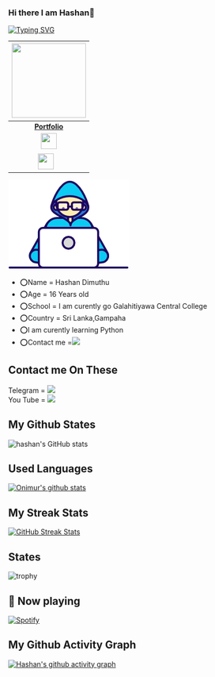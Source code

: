### Hi there I am Hashan👋

[![Typing SVG](https://readme-typing-svg.herokuapp.com/?color=66FF00&lines=--Hi+I'm+Hashan+;--Curently+Learning+Python+language;--A+Student+Yet+;--I+am+16+years+old+;--Want+to+be+a+Software+Engineer)](https://git.io/typing-svg)

|<a href="https://t.me/HashanDimuthu/"><img src="https://avatars.githubusercontent.com/u/91044348?v=4" width="150px" height="150px" /></a> |
|:---------------------------------------------------------------------------------------------------------------------------------------:|
|       **[Portfolio](https://hashandimuthu.github.io/Hashan.github.io/)**                                                                                |
| <a href="https://github.com/HashanDimuthu"><img src="https://cdn.iconscout.com/icon/free/png-256/github-108-438008.png" width="32px" height="32px"></a>| 
  <a href="https://t.me/HashanDimuthu"><img src="https://cdn4.iconfinder.com/data/icons/logos-and-brands/512/335_Telegram_logo-256.png" width="32px" height="32px"/></a> &nbsp;&nbsp;|


<img align="senter" src="https://github.com/RazorKenway/RazorKenway/raw/main/Developer.gif" style="max-width:50%;">

- ⭕Name = Hashan Dimuthu
- ⭕Age = 16 Years old
- ⭕School = I am curently go Galahitiyawa Central College
- ⭕Country = Sri Lanka,Gampaha
- ⭕I am curently learning Python
- ⭕Contact me =<a href="https://t.me/HashanDimuthu"><img src="https://img.shields.io/badge/Hashan Dimuthu-blue.svg?logo=telegram"></a>

## Contact me On These

Telegram = <a href="https://t.me/HashanDimuthu"><img src="https://img.shields.io/badge/Hashan Dimuthu-blue.svg?logo=telegram"></a><br>
You Tube = <a href="https://www.youtube.com/channel/UCMb9Rcf7mh71x9glgb5oR8A"><img src="https://img.shields.io/badge/Hashan Dimuthu-red.svg?logo=YouTube"></a><br>
## My Github States

![hashan's GitHub stats](https://github-readme-stats.vercel.app/api?username=HashanDimuthu&show_icons=true&theme=highcontrast)

## Used Languages

<a href="https://github-readme-stats.vercel.app/api/top-langs/?username=viharsenindu">
    <img width="40%"alt="Onimur's github stats" src="https://github-readme-stats.vercel.app/api/top-langs/?username=viharasenindu&show_icons=true&theme=midnight-purple" />
  </a>

## My Streak Stats

[![GitHub Streak Stats](https://github-readme-streak-stats.herokuapp.com/?user=HashanDimuthu&theme=highcontrast)](https://github.com/HashanDimuthu/github-readme-streak-stats)

## States

![trophy](https://github-profile-trophy.vercel.app/?username=HashanDimuthu&theme=juicyfresh&no-bg=true&no-frame=true&column=4&")

## 🎵 Now playing
[![Spotify](https://novatorem.vercel.app/api/spotify)](https://spotify.com/)

## My Github Activity Graph

[![Hashan's github activity graph](https://activity-graph.herokuapp.com/graph?username=HashanDimuthu&theme=dracula)](https://github.com/HashanDimuthu/github-readme-activity-graph)



